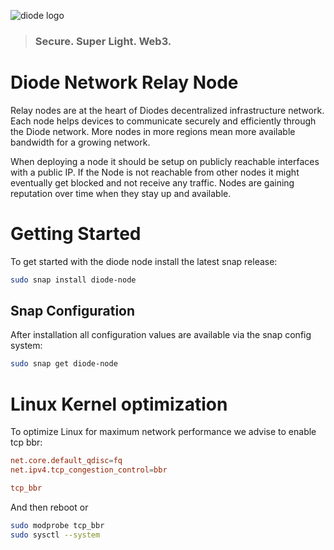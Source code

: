 ![diode logo](https://diode.io/images/logo-trans.svg)
> ### Secure. Super Light. Web3. 

# Diode Network Relay Node

Relay nodes are at the heart of Diodes decentralized infrastructure network. Each node helps devices to communicate securely and efficiently through the Diode network. More nodes in more regions mean more available bandwidth for a growing network.

When deploying a node it should be setup on publicly reachable interfaces with a public IP. If the Node is not reachable from other nodes it might eventually get blocked and not receive any traffic. Nodes are gaining reputation over time when they stay up and available.

# Getting Started

To get started with the diode node install the latest snap release:

```bash
sudo snap install diode-node
```

## Snap Configuration

After installation all configuration values are available via the snap config system:

```bash
sudo snap get diode-node
```

# Linux Kernel optimization

To optimize Linux for maximum network performance we advise to enable tcp bbr:

```/etc/sysctl.conf
net.core.default_qdisc=fq
net.ipv4.tcp_congestion_control=bbr
```

```/etc/modules-load.d/modules.conf
tcp_bbr
```

And then reboot or 

```bash
sudo modprobe tcp_bbr 
sudo sysctl --system
```

